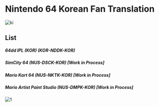 # Nintendo 64 Korean Fan Translation
![ki](https://user-images.githubusercontent.com/24960466/39404839-b473d786-4bd5-11e8-8b14-d25dab415dc5.jpg)
## List
##### 64dd IPL (KOR) (KOR-NDDK-KOR)
##### SimCity 64 (NUS-DSCK-KOR) [Work in Process]
##### Mario Kart 64 (NUS-NKTK-KOR) [Work in Process]
##### Mario Artist Paint Studio (NUS-DMPK-KOR) [Work in Process]


![1](https://user-images.githubusercontent.com/24960466/39407371-02189128-4c00-11e8-96cf-8e86ae50c6d4.png)
